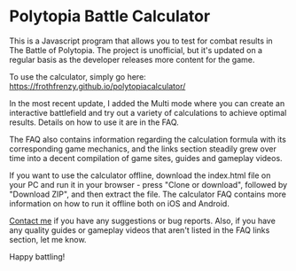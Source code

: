 # Polytopia Battle Calculator

This is a Javascript program that allows you to test for combat results in The Battle of Polytopia. The project is unofficial, but it's updated on a regular basis as the developer releases more content for the game.

To use the calculator, simply go here: https://frothfrenzy.github.io/polytopiacalculator/

In the most recent update, I added the Multi mode where you can create an interactive battlefield and try out a variety of calculations to achieve optimal results. Details on how to use it are in the FAQ.

The FAQ also contains information regarding the calculation formula with its corresponding game mechanics, and the links section steadily grew over time into a decent compilation of game sites, guides and gameplay videos.

If you want to use the calculator offline, download the index.html file on your PC and run it in your browser - press "Clone or download", followed by "Download ZIP", and then extract the file. The calculator FAQ contains more information on how to run it offline both on iOS and Android.

[Contact me](mailto:frothdiscord@gmail.com) if you have any suggestions or bug reports. Also, if you have any quality guides or gameplay videos that aren't listed in the FAQ links section, let me know.

Happy battling!
